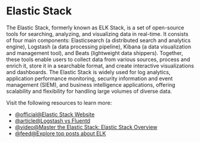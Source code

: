 # Elastic Stack

The Elastic Stack, formerly known as ELK Stack, is a set of open-source tools for searching, analyzing, and visualizing data in real-time. It consists of four main components: Elasticsearch (a distributed search and analytics engine), Logstash (a data processing pipeline), Kibana (a data visualization and management tool), and Beats (lightweight data shippers). Together, these tools enable users to collect data from various sources, process and enrich it, store it in a searchable format, and create interactive visualizations and dashboards. The Elastic Stack is widely used for log analytics, application performance monitoring, security information and event management (SIEM), and business intelligence applications, offering scalability and flexibility for handling large volumes of diverse data.

Visit the following resources to learn more:

- [@official@Elastic Stack Website](https://www.elastic.co/elastic-stack/)
- [@article@Logstash vs Fluentd](https://logz.io/blog/fluentd-logstash/)
- [@video@Master the Elastic Stack: Elastic Stack Overview](https://www.youtube.com/watch?v=CfCTWVAwFbQ)
- [@feed@Explore top posts about ELK](https://app.daily.dev/tags/elk?ref=roadmapsh)
